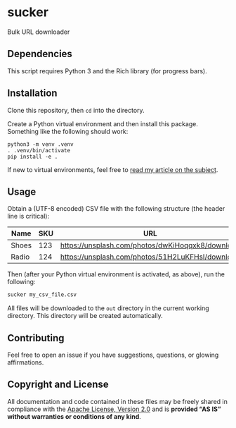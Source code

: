 # sucker

Bulk URL downloader

## Dependencies

This script requires Python 3 and the Rich library (for progress bars).

## Installation

Clone this repository, then `cd` into the directory.

Create a Python virtual environment and then install this package. Something like the following should work:

```console
python3 -m venv .venv
. .venv/bin/activate
pip install -e .
```

If new to virtual environments, feel free to [read my article on the subject](https://dev.to/bowmanjd/python-tools-for-managing-virtual-environments-3bko).

## Usage

Obtain a (UTF-8 encoded) CSV file with the following structure (the header line is critical):

| Name  | SKU | URL                                              |
| ----- | --- | ------------------------------------------------ |
| Shoes | 123 | https://unsplash.com/photos/dwKiHoqqxk8/download |
| Radio | 124 | https://unsplash.com/photos/51H2LuKFHsI/download |

Then (after your Python virtual environment is activated, as above), run the following:

```sh
sucker my_csv_file.csv
```

All files will be downloaded to the `out` directory in the current working directory. This directory will be created automatically.

## Contributing

Feel free to open an issue if you have suggestions, questions, or glowing affirmations.

## Copyright and License

All documentation and code contained in these files may be freely shared in compliance with the [Apache License, Version 2.0][license] and is **provided “AS IS” without warranties or conditions of any kind**.

[license]: LICENSE
[apachelicense]: http://www.apache.org/licenses/LICENSE-2.0
